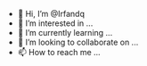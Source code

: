 - 👋 Hi, I’m @Irfandq
- 👀 I’m interested in ...
- 🌱 I’m currently learning ...
- 💞️ I’m looking to collaborate on ...
- 📫 How to reach me ...

<!---
Irfandq/Irfandq is a ✨ special ✨ repository because its `README.md` (this file) appears on your GitHub profile.
You can click the Preview link to take a look at your changes.
--->
